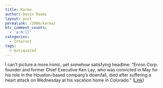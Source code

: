 ```yaml
---
title: Karma
author: Devin Reams
layout: post
permalink: /2006/karma/
btc_comment_counts:
  - 'a:0:{}'
categories:
  - Internet
tags:
  - Antiquated
---
```

I can&#8217;t picture a more ironic, yet somehow satisfying headline: &#8220;Enron Corp. founder and former Chief Executive Ken Lay, who was convicted in May for his role in the Houston-based company&#8217;s downfall, died after suffering a heart attack on Wednesday at his vacation home in Colorado.&#8221; ([Link][1])

 [1]: http://us.rd.yahoo.com/dailynews/rss/topstories/*http://news.yahoo.com/s/nm/20060705/bs_nm/enron_lay_dc